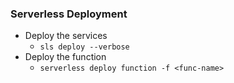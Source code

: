 ### Serverless Deployment
- Deploy the services
  - `sls deploy --verbose`
- Deploy the function
  - `serverless deploy function -f <func-name>`
